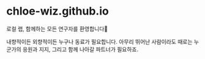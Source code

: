 # chloe-wiz.github.io

로컬 랩, 함께하는 모든 연구자를 환영합니다🎉

내향적이든 외향적이든 누구나 동료가 필요합니다. 아무리 뛰어난 사람이라도 때로는 누군가의 응원과 지지, 그리고 함께 나아갈 파트너가 필요하죠. 
